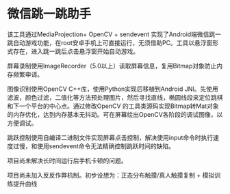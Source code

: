 # 微信跳一跳助手

该工具通过MediaProjection+ OpenCV + sendevent 实现了Android端微信跳一跳自动游戏功能，在root安卓手机上可直接运行，无须借助PC。工具以悬浮窗形式存在，进入跳一跳后点击悬浮窗开始自动游戏。

屏幕录制使用ImageRecorder（5.0以上）读取屏幕信息，复用Bitmap对象防止内存频繁申请。

图像识别使用OpenCV C++库，使用Python实现后移植到Android JNI。先使用滤波，颜色过滤，二值化等方法预处理图片，然后寻找直线，椭圆线段来定位跳棋和下一个平台的中心点。通过修改OpenCV 的工具类源码实现Bitmap转Mat对象的内存优化，达到内存基本无抖动。可在屏幕绘出OpenCV各阶段的调试图像，以方便调试。

跳跃控制使用自编译二进制文件实现屏幕点击控制，解决使用input命令时执行速度过慢，和使用sendevent命令无法精确控制跳跃时间的缺陷。

项目尚未解决长时间运行后手机卡顿的问题。

项目尚未加入反反作弊机制。初步设想为：正态分布触摸/真人触摸复制 + 模拟训练提升曲线
